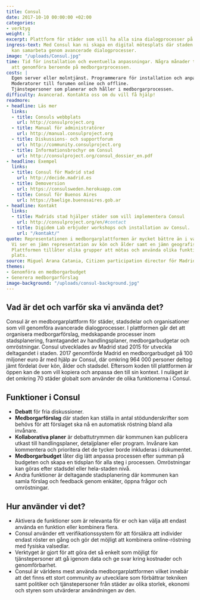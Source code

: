 ```yaml
---
title: Consul
date: 2017-10-10 00:00:00 +02:00
categories:
- verktyg
weight: 1
excerpt: Plattform för städer som vill ha alla sina dialogprocesser på samma plats.
ingress-text: Med Consul kan ni skapa en digital mötesplats där staden och invånarna
  kan samarbeta genom avancerade dialogprocesser.
image: "/uploads/Consul.jpg"
time: Tid för installation och eventuella anpassningar. Några månader till ett år
  att genomföra beroende på medborgarprocessen.
costs: |
  Egen server eller molntjänst. Programmerare för installation och anpassning.
  Moderatorer till forumen online och offline.
  Tjänstepersoner som planerar och håller i medborgarprocessen.
difficulty: Avancerad. Kontakta oss om du vill få hjälp!
readmore:
- headline: Läs mer
  links:
  - title: Consuls webbplats
    url: http://consulproject.org
  - title: Manual för administratörer
    url: http://manual.consulproject.org
  - title: Diskussions- och supportforum
    url: http://community.consulproject.org
  - title: Informationsbrochyr om Consul
    url: http://consulproject.org/consul_dossier_en.pdf
- headline: Exempel
  links:
  - title: Consul för Madrid stad
    url: http://decide.madrid.es
  - title: Demoversion
    url: https://consulsweden.herokuapp.com
  - title: Consul för Buenos Aires
    url: https://baelige.buenosaires.gob.ar
- headline: Kontakt
  links:
  - title: Madrids stad hjälper städer som vill implementera Consul
    url: http://consulproject.org/en/#contact
  - title: Digidem Lab erbjuder workshops och installation av Consul.
    url: "/kontakt/"
quote: Representationen i medborgarplattformen är mycket bättre än i valet till stadsfullmäktige.
  Vi ser en jämn representation av kön och ålder samt en jämn geografisk spridning.
  Plattformen tillåter olika grupper att mötas och använda olika funktioner på samma
  plats.
source: Miguel Arana Catania, Citizen participation director för Madrid
themes:
- Genomföra en medborgarbudget
- Generera medborgarförslag
image-background: "/uploads/consul-background.jpg"
---
```


## Vad är det och varför ska vi använda det?
Consul är en medborgarplattform för städer, stadsdelar och organisationer som vill genomföra avancerade dialogprocesser. I plattformen går det att organisera medborgarförslag, medskapande processer inom stadsplanering, framtagandet av handlingsplaner, medborgarbudgetar och omröstningar. Consul utvecklades av Madrid stad 2015 för utveckla deltagandet i staden. 2017 genomförde Madrid en medborgarbudget på 100 miljoner euro år med hjälp av Consul, där omkring 964 000 personer deltog jämt fördelat över kön, ålder och stadsdel. Eftersom koden till plattformen är öppen kan de som vill kopiera och anpassa den till sin kontext. I nuläget är det omkring 70 städer globalt som använder de olika funktionerna i Consul.

## Funktioner i Consul
* **Debatt** för fria diskussioner.
* **Medborgarförslag** där staden kan ställa in antal stödunderskrifter som behövs för att förslaget ska nå en automatisk röstning bland alla invånare.
* **Kollaborativa planer** är debattutrymmen där kommunen kan publicera utkast till handlingsplaner, detaljplaner eller program. Invånare kan kommentera och prioritera det de tycker borde inkluderas i dokumentet.
* **Medborgarbudget** låter dig lätt anpassa processen efter summan på budgeten och skapa en tidsplan för alla steg i processen. Omröstningar kan göras efter stadsdel eller hela-staden nivå.
* Andra funktioner är deltagande stadsplanering där kommunen kan samla förslag och feedback genom enkäter, öppna frågor och omröstningar.

## Hur använder vi det?
* Aktivera de funktioner som är relevanta för er och kan välja att endast använda en funktion eller kombinera flera.
* Consul använder ett verifikationssystem för att försäkra att individer endast röster en gång och gör det möjligt att kombinera online-röstning med fysiska valsedlar.
* Verktyget är gjort för att göra det så enkelt som möjligt för tjänstepersoner att gå igenom data och ge svar kring kostnader och genomförbarhet.
* Consul är världens mest använda medborgarplattformen vilket innebär att det finns ett stort community av utvecklare som förbättrar tekniken samt politiker och tjänstepersoner från städer av olika storlek, ekonomi och styren som utvärderar användningen av den.
